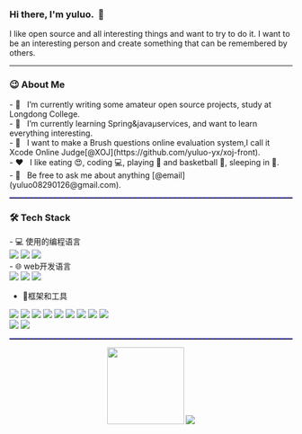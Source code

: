 ### Hi there, I'm yuluo.  &nbsp;👋

I like open source and all interesting things and want to try to do it.
I want to be an interesting person and create something that can be remembered by others.

<hr>

<h3>😉 About Me</h3>
- 🔭 &nbsp; I’m currently writing some amateur open source projects, study at Longdong College.  <br>
- 🌱 &nbsp; I’m currently learning Spring&java&microservices, and want to learn everything interesting. <br>
- 🤔 &nbsp; I want to make a Brush questions online evaluation system,I call it Xcode Online Judge[@XOJ](https://github.com/yuluo-yx/xoj-front). <br>
- ❤️ &nbsp; I like eating 😍, coding 💻, playing 🏓 and basketball 🏀, sleeping in 🛌. <br>
- 💬 &nbsp; Be free to ask me about anything [@email](yuluo08290126@gmail.com).

<hr style="height:1px;border:none;border-top:1px dashed blue;" />

<h3>🛠 Tech Stack</h3>
- 💻 使用的编程语言 <br>
<span style="style="display:inline-block">
<img src="https://camo.githubusercontent.com/2e2241112628f02b6133d06380981d22ef77a4a54ae68d52a84a100dd2b6e11d/68747470733a2f2f696d672e736869656c64732e696f2f62616467652f2d6a6176612d79656c6c6f773f7374796c653d666c61742d737175617265266c6f676f3d6a617661">
<img src="https://camo.githubusercontent.com/afead642512a74e15ec2da19d89fbee647cde5dfe09025ad1ea82acbedabf967/68747470733a2f2f696d672e736869656c64732e696f2f62616467652f2d507974686f6e2d70696e6b3f7374796c653d666c61742d737175617265266c6f676f3d507974686f6e">
<img src="https://camo.githubusercontent.com/2e3381aa2edbe251c4b5208713926590c2447c8162dd8a06032470bede74783b/68747470733a2f2f696d672e736869656c64732e696f2f62616467652f476f4c616e642d6137353765663f6c6f676f3d476f4c616e64266c6f676f436f6c6f723d666666666666"/>

</span>

<br>
- 🌐 web开发语言 <br>
<span style="display:inline-block">
<img src="https://camo.githubusercontent.com/0c3a16a22ae058cfe38a06dc9ea16404cf006409262f547c9ccfa3ec8b30f71e/68747470733a2f2f696d672e736869656c64732e696f2f62616467652f2d48544d4c352d4533344632363f7374796c653d666c61742d737175617265266c6f676f3d68746d6c35266c6f676f436f6c6f723d7768697465"> <img src="https://camo.githubusercontent.com/2435c2a64789b8a71c701a1a593b4a6e6869789bfb0626e515dc2a6b6dffa6c5/68747470733a2f2f696d672e736869656c64732e696f2f62616467652f2d435353332d3135373242363f7374796c653d666c61742d737175617265266c6f676f3d63737333"> <img src="https://camo.githubusercontent.com/6d9cf12bf24b856ecef36b7e3bea1a4092a6c8c1f3f09add075b937aa15d1048/68747470733a2f2f696d672e736869656c64732e696f2f62616467652f2d4a6176615363726970742d6f72696e67653f7374796c653d666c61742d737175617265266c6f676f3d6a617661736372697074"></span>
<br>

- 🔨框架和工具
<img src="https://camo.githubusercontent.com/6a0785e82e16ea45751fd6186de8f46644001c014dacf128320a7775bb4526b4/68747470733a2f2f696d672e736869656c64732e696f2f62616467652f5675652532302d2532333262333834372e7376673f6c6f676f3d7675652e6a73" />
<img src="https://camo.githubusercontent.com/a893b3f4e3d26ca47e92d8f9f5e40657045bb85ea77bcd105c1e80ebcbc7ddf1/68747470733a2f2f696d672e736869656c64732e696f2f62616467652f72656469732d2532336338336432652e7376673f6c6f676f3d7265646973266c6f676f436f6c6f723d7768697465" />
<img src="https://camo.githubusercontent.com/90a5c7417e52ee6479d6a744a0df49626e577f8d38e9ef9203a88ad281340b6c/68747470733a2f2f696d672e736869656c64732e696f2f62616467652f2d4e67696e782d3030393633393f6c6f676f3d6e67696e78266c6f676f436f6c6f723d7768697465" />
<span style="style="display:inline-block"> <img src="https://camo.githubusercontent.com/6af3537d46d10d2d597651c818d97729dbc8e9afbfde0d940fbd967dc190fbc4/68747470733a2f2f696d672e736869656c64732e696f2f62616467652f2d56697375616c25323053747564696f253230436f64652d3030374143433f7374796c653d666c61742d737175617265266c6f676f3d56697375616c25323053747564696f253230436f6465266c6f676f436f6c6f723d666666"> <img src="https://camo.githubusercontent.com/a4428afd83d671129e701c75e5be52fdbc0a822333514b893c5ef6b3a1e1b693/68747470733a2f2f696d672e736869656c64732e696f2f62616467652f6d7973716c2d2532333030662e7376673f7374796c653d666c61742d737175617265266c6f676f3d6d7973716c266c6f676f436f6c6f723d7768697465"> <img src="https://camo.githubusercontent.com/3102a1f70c198367b91121bce0e2f36157d2f923389f04645f43d07d2f1ecf8a/68747470733a2f2f696d672e736869656c64732e696f2f62616467652f2d446f636b65722d4643433632343f7374796c653d666c61742d737175617265266c6f676f3d646f636b6572"> <img src="https://camo.githubusercontent.com/51580bd31dac4ce46c18d7bc3b149921b6324066732652d21d376582ee1ed678/68747470733a2f2f696d672e736869656c64732e696f2f62616467652f2d4769742d4643433632343f7374796c653d666c61742d737175617265266c6f676f3d676974"> <img src="https://camo.githubusercontent.com/a18c3bf7b402c0386580a81653b2fd1d760e62bbd35c8ead6727c741c70dae09/68747470733a2f2f696d672e736869656c64732e696f2f62616467652f2d4769744875622d70696e6b3f7374796c653d666c61742d737175617265266c6f676f3d676974687562"> <img src="https://camo.githubusercontent.com/6a4c7b9e332e9c5621cb93c7f395e87ea2a02f3accd064820713cc8251df0add/68747470733a2f2f696d672e736869656c64732e696f2f62616467652f4368726f6d652d3432383546343f7374796c653d666c61742d737175617265266c6f676f3d476f6f676c654368726f6d65266c6f676f436f6c6f723d7768697465"></span>
<br>
<img src="https://camo.githubusercontent.com/86242e6435f410013a7f934b899e012658f424ad6cde81d909210bb9b46113ca/68747470733a2f2f696d672e736869656c64732e696f2f62616467652f2d4e6f64656a732d63306562643f7374796c653d666c61742d737175617265266c6f676f3d4e6f64652e6a73">
<img src="https://camo.githubusercontent.com/e76bd64e39b4566557c2fb1fd8097cacd415c60ea97f2ed25fb1446e9ba77890/68747470733a2f2f696d672e736869656c64732e696f2f62616467652f2d4c696e75782d4643433632343f6c6f676f3d4c696e7578266c6f676f436f6c6f723d626c61636b" />

<hr style="height:1px;border:none;border-top:1px dashed blue;" />

<div align="center"> <img height="137px" src="https://github-readme-stats.vercel.app/api?username=yuluo-yx&hide_title=true&hide_border=true&show_icons=trueline_height=21&text_color=000&icon_color=000&bg_color=0,ea6161,ffc64d,fffc4d,52fa5a&theme=graywhite" />
<img src="https://github-readme-stats.vercel.app/api/top-langs/?username=yuluo-yx&hide_title=true&hide_border=true&layout=compact&langs_count=6&text_color=000&icon_color=fff&bg_color=0,52fa5a,4dfcff,c64dff&theme=graywhite" />
</div>

